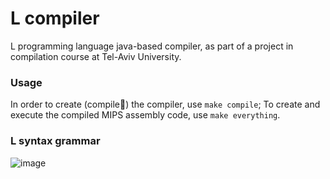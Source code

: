 # L compiler
L programming language java-based compiler, as part of a project in compilation course at Tel-Aviv University.

### Usage
In order to create (compile🤯) the compiler, use `make compile`;
To create and execute the compiled MIPS assembly code, use `make everything`.

### L syntax grammar
![image](https://user-images.githubusercontent.com/68384440/171468422-35613a18-c329-43da-9300-217209aa7875.png)
